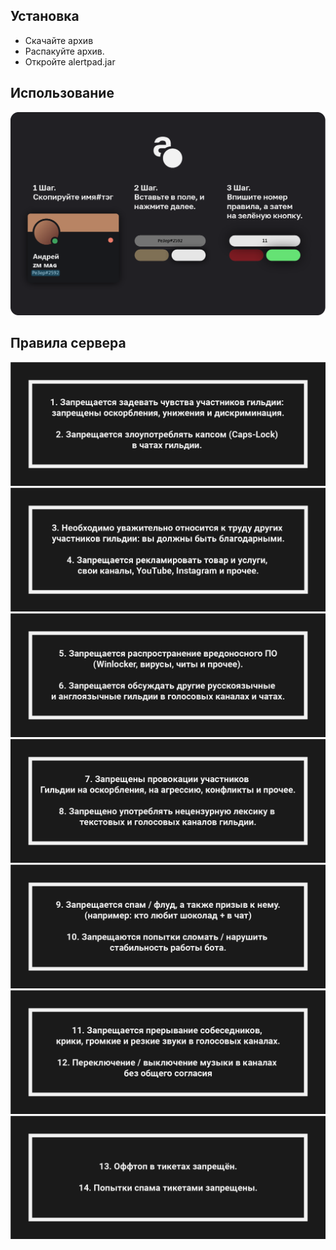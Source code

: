 ## Установка
- Скачайте архив
- Распакуйте архив.
- Откройте alertpad.jar

## Использование
![tutorial](/tutorial.png)
## Правила сервера
![0](/0.png)
![1](/1.png)
![2](/2.png)
![3](/3.png)
![4](/4.png)
![5](/5.png)
![6](/6.png)
